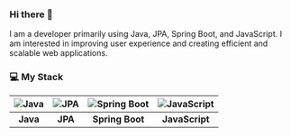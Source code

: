 ### Hi there 👋
I am a developer primarily using Java, JPA, Spring Boot, and JavaScript. I am interested in improving user experience and creating efficient and scalable web applications.


### 💻 My Stack 

| ![Java](https://img.shields.io/badge/Java-007396?style=for-the-badge&logo=java&logoColor=white) | ![JPA](https://img.shields.io/badge/JPA-5B4638?style=for-the-badge&logo=hibernate&logoColor=white) | ![Spring Boot](https://img.shields.io/badge/Spring%20Boot-6DB33F?style=for-the-badge&logo=spring-boot&logoColor=white) | ![JavaScript](https://img.shields.io/badge/JavaScript-F7DF1E?style=for-the-badge&logo=javascript&logoColor=black) |
|:---:|:---:|:---:|:---:|
| **Java** | **JPA** | **Spring Boot** | **JavaScript** |
<!--
**rongha56/rongha56** is a ✨ _special_ ✨ repository because its `README.md` (this file) appears on your GitHub profile.

Here are some ideas to get you started:

- 🔭 I’m currently working on ...
- 🌱 I’m currently learning ...
- 👯 I’m looking to collaborate on ...
- 🤔 I’m looking for help with ...
- 💬 Ask me about ...
- 📫 How to reach me: ...
- 😄 Pronouns: ...
- ⚡ Fun fact: ...
-->
